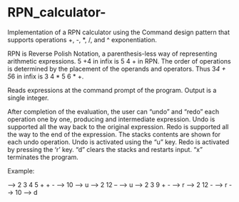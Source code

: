 # RPN_calculator-
Implementation of a RPN calculator using the Command design pattern that supports operations +, -, *, /, and ^ exponentiation.

RPN is Reverse Polish Notation, a parenthesis-less way of representing arithmetic expressions. 
5 +4 in infix is 5 4 + in RPN. 
The order of operations is determined by the placement of the operands and operators. 
Thus 3*4 + 5*6 in infix is 3 4 * 5 6 * +.

Reads expressions at the command prompt of the program. Output is a single integer.

After completion of the evaluation, the user can “undo” and “redo” each operation one by one, producing and intermediate expression. 
Undo is supported all the way back to the original expression. 
Redo is supported all the way to the end of the expression. 
The stacks contents are shown for each undo operation. 
Undo is activated using the “u” key. 
Redo is activated by pressing the ‘r’ key. 
“d” clears the stacks and restarts input. 
“x” terminates the program.

Example:

  --> 2 3 4 5 + + - <enter>
  --> 10
  --> u
  --> 2 12 –
  --> u
  --> 2 3 9 + -
  --> r
  --> 2 12 -
  --> r
  --> 10
  --> d
